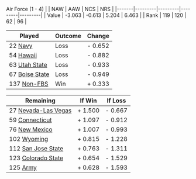 Air Force (1 - 4)
|       |   NAW   |   AAW   |   NCS   |   NRS   |
|-------|---------|---------|---------|---------|
| Value |  -3.063 |  -0.613 |   5.204 |   6.463 |
| Rank  |     119 |     120 |      62 |      96 |

| Played                    | Outcome    |  Change  |
|---------------------------|------------|----------|
|  22 [Navy                  ](Navy.md)| Loss       | -  0.652 |
|  54 [Hawaii                ](Hawaii.md)| Loss       | -  0.882 |
|  63 [Utah State            ](UtahState.md)| Loss       | -  0.933 |
|  67 [Boise State           ](BoiseState.md)| Loss       | -  0.949 |
| 137 [Non-FBS               ](NonFBS.md)| Win        | +  0.333 |

| Remaining                 |  If Win  |  If Loss |
|---------------------------|----------|----------|
|  27 [Nevada-Las Vegas      ](NevadaLasVegas.md)| +  1.500 | -  0.667 |
|  59 [Connecticut           ](Connecticut.md)| +  1.097 | -  0.912 |
|  76 [New Mexico            ](NewMexico.md)| +  1.007 | -  0.993 |
| 102 [Wyoming               ](Wyoming.md)| +  0.815 | -  1.228 |
| 112 [San Jose State        ](SanJoseState.md)| +  0.763 | -  1.311 |
| 123 [Colorado State        ](ColoradoState.md)| +  0.654 | -  1.529 |
| 125 [Army                  ](Army.md)| +  0.628 | -  1.593 |

